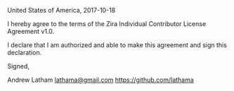 United States of America, 2017-10-18

I hereby agree to the terms of the Zira Individual Contributor License Agreement v1.0.

I declare that I am authorized and able to make this agreement and sign this declaration.

Signed,

Andrew Latham lathama@gmail.com https://github.com/lathama

